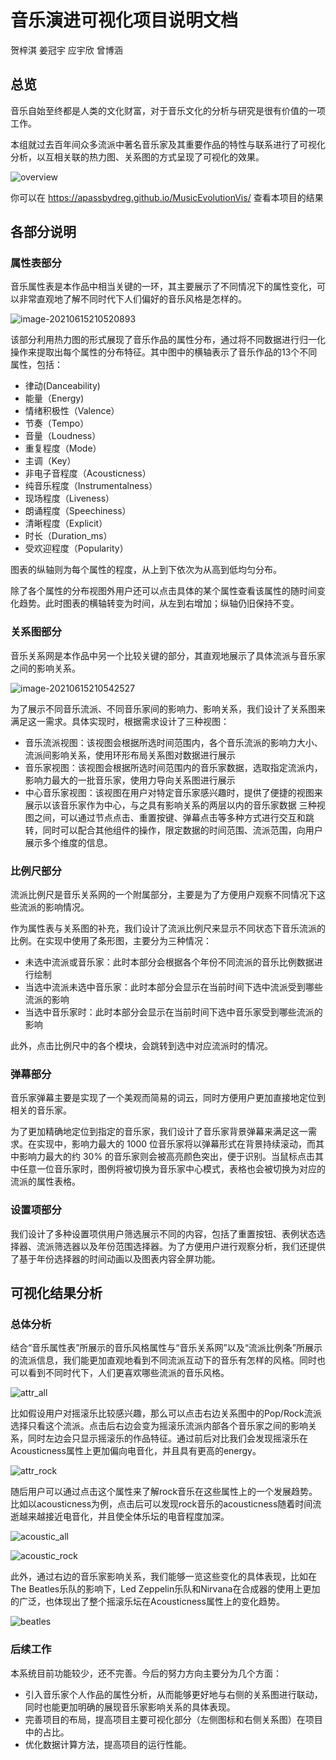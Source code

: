 # 音乐演进可视化项目说明文档

贺梓淇 姜冠宇 应宇欣 曾博涵

## 总览

音乐自始至终都是人类的文化财富，对于音乐文化的分析与研究是很有价值的一项工作。

本组就过去百年间众多流派中著名音乐家及其重要作品的特性与联系进行了可视化分析，以互相关联的热力图、关系图的方式呈现了可视化的效果。

![overview](documentation_imgs/overview.png)

你可以在 https://apassbydreg.github.io/MusicEvolutionVis/ 查看本项目的结果

## 各部分说明

### 属性表部分

音乐属性表是本作品中相当关键的一环，其主要展示了不同情况下的属性变化，可以非常直观地了解不同时代下人们偏好的音乐风格是怎样的。

![image-20210615210520893](documentation_imgs/image-20210615210520893.png)

该部分利用热力图的形式展现了音乐作品的属性分布，通过将不同数据进行归一化操作来提取出每个属性的分布特征。其中图中的横轴表示了音乐作品的13个不同属性，包括：

+ 律动(Danceability)
+ 能量（Energy)
+ 情绪积极性（Valence）
+ 节奏（Tempo）
+ 音量（Loudness）
+ 重复程度（Mode）
+ 主调（Key）
+ 非电子音程度（Acousticness）
+ 纯音乐程度（Instrumentalness）
+ 现场程度（Liveness）
+ 朗诵程度（Speechiness）
+ 清晰程度（Explicit）
+ 时长（Duration_ms）
+ 受欢迎程度（Popularity）

图表的纵轴则为每个属性的程度，从上到下依次为从高到低均匀分布。

除了各个属性的分布视图外用户还可以点击具体的某个属性查看该属性的随时间变化趋势。此时图表的横轴转变为时间，从左到右增加；纵轴仍旧保持不变。

### 关系图部分

音乐关系网是本作品中另一个比较关键的部分，其直观地展示了具体流派与音乐家之间的影响关系。

![image-20210615210542527](documentation_imgs/image-20210615210542527.png)

为了展示不同音乐流派、不同音乐家间的影响力、影响关系，我们设计了关系图来满足这一需求。具体实现时，根据需求设计了三种视图：
+ 音乐流派视图：该视图会根据所选时间范围内，各个音乐流派的影响力大小、流派间影响关系，使用环形布局关系图对数据进行展示
+ 音乐家视图：该视图会根据所选时间范围内的音乐家数据，选取指定流派内，影响力最大的一批音乐家，使用力导向关系图进行展示
+ 中心音乐家视图：该视图在用户对特定音乐家感兴趣时，提供了便捷的视图来展示以该音乐家作为中心，与之具有影响关系的两层以内的音乐家数据
三种视图之间，可以通过节点点击、重置按键、弹幕点击等多种方式进行交互和跳转，同时可以配合其他组件的操作，限定数据的时间范围、流派范围，向用户展示多个维度的信息。

### 比例尺部分

流派比例尺是音乐关系网的一个附属部分，主要是为了方便用户观察不同情况下这些流派的影响情况。

作为属性表与关系图的补充，我们设计了流派比例尺来显示不同状态下音乐流派的比例。在实现中使用了条形图，主要分为三种情况：
+ 未选中流派或音乐家：此时本部分会根据各个年份不同流派的音乐比例数据进行绘制
+ 当选中流派未选中音乐家：此时本部分会显示在当前时间下选中流派受到哪些流派的影响
+ 当选中音乐家时：此时本部分会显示在当前时间下选中音乐家受到哪些流派的影响

此外，点击比例尺中的各个模块，会跳转到选中对应流派时的情况。


### 弹幕部分

音乐家弹幕主要是实现了一个美观而简易的词云，同时方便用户更加直接地定位到相关的音乐家。

为了更加精确地定位到指定的音乐家，我们设计了音乐家背景弹幕来满足这一需求。在实现中，影响力最大的 1000 位音乐家将以弹幕形式在背景持续滚动，而其中影响力最大的约 30% 的音乐家则会被高亮颜色突出，便于识别。当鼠标点击其中任意一位音乐家时，图例将被切换为音乐家中心模式，表格也会被切换为对应的流派的属性表格。

### 设置项部分

我们设计了多种设置项供用户筛选展示不同的内容，包括了重置按钮、表例状态选择器、流派筛选器以及年份范围选择器。为了方便用户进行观察分析，我们还提供了基于年份选择器的时间动画以及图表内容全屏功能。

## 可视化结果分析

### 总体分析

结合“音乐属性表”所展示的音乐风格属性与“音乐关系网”以及“流派比例条”所展示的流派信息，我们能更加直观地看到不同流派互动下的音乐有怎样的风格。同时也可以看到不同时代下，人们更喜欢哪些流派的音乐风格。

![attr_all](documentation_imgs/attr_all.png)

比如假设用户对摇滚乐比较感兴趣，那么可以点击右边关系图中的Pop/Rock流派选择只看这个流派。点击后右边会变为摇滚乐流派内部各个音乐家之间的影响关系，同时左边会只显示摇滚乐的作品特征。通过前后对比我们会发现摇滚乐在Acousticness属性上更加偏向电音化，并且具有更高的energy。

![attr_rock](documentation_imgs/attr_rock.png)

随后用户可以通过点击这个属性来了解rock音乐在这些属性上的一个发展趋势。比如以acousticness为例，点击后可以发现rock音乐的acousticness随着时间流逝越来越接近电音化，并且使全体乐坛的电音程度加深。

![acoustic_all](documentation_imgs/acoustic_all.png)

![acoustic_rock](documentation_imgs/acoustic_rock.png)

此外，通过右边的音乐家影响关系，我们能够一览这些变化的具体表现，比如在The Beatles乐队的影响下，Led Zeppelin乐队和Nirvana在合成器的使用上更加的广泛，也体现出了整个摇滚乐坛在Acousticness属性上的变化趋势。

![beatles](documentation_imgs/beatles.png)

### 后续工作

本系统目前功能较少，还不完善。今后的努力方向主要分为几个方面：
+ 引入音乐家个人作品的属性分析，从而能够更好地与右侧的关系图进行联动，同时也能更加明确的展现音乐家影响关系的具体表现。
+ 完善项目的布局，提高项目主要可视化部分（左侧图标和右侧关系图）在项目中的占比。
+ 优化数据计算方法，提高项目的运行性能。